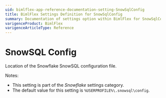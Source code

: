 ```yaml
---
uid: bimlflex-app-reference-documentation-setting-SnowSqlConfig
title: BimlFlex Settings Definition for SnowSqlConfig
summary: Documentation of settings option within BimlFlex for SnowSqlConfig
varigenceProduct: BimlFlex
varigenceArticleType: Reference
---
```


# SnowSQL Config

Location of the Snowflake SnowSQL configuration file.

Notes:

* This setting is part of the *Snowflake* settings category.
* The default value for this setting is `%USERPROFILE%\.snowsql\config`.
